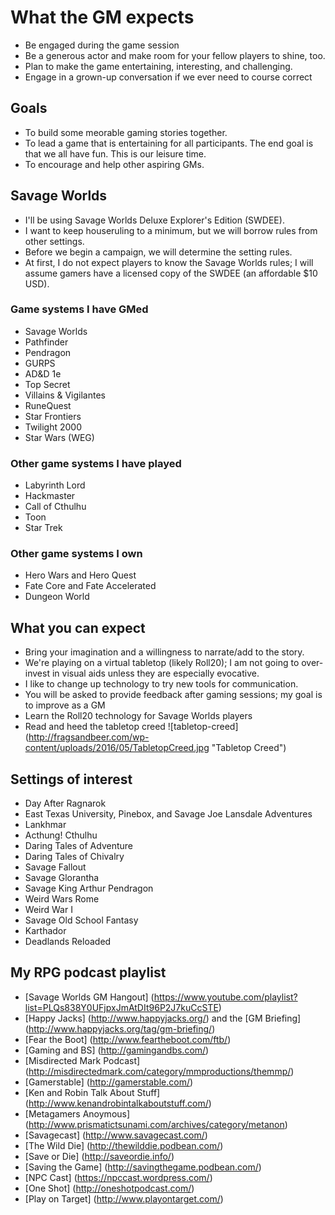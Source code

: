 # What the GM expects* Be engaged during the game session* Be a generous actor and make room for your fellow players to shine, too.* Plan to make the game entertaining, interesting, and challenging.* Engage in a grown-up conversation if we ever need to course correct## Goals* To build some meorable gaming stories together.* To lead a game that is entertaining for all participants. The end goal is that we all have fun. This is our leisure time.* To encourage and help other aspiring GMs.## Savage Worlds* I'll be using Savage Worlds Deluxe Explorer's Edition (SWDEE).* I want to keep  houseruling to a minimum, but we will borrow rules from other settings.* Before we begin a campaign, we will determine the setting rules.* At first, I do not expect players to know the Savage Worlds rules; I will assume gamers have a licensed copy of the SWDEE (an affordable $10 USD).### Game systems I have GMed* Savage Worlds* Pathfinder* Pendragon* GURPS* AD&D 1e* Top Secret* Villains & Vigilantes* RuneQuest* Star Frontiers* Twilight 2000* Star Wars (WEG)### Other game systems I have played* Labyrinth Lord* Hackmaster* Call of Cthulhu* Toon* Star Trek### Other game systems I own* Hero Wars and Hero Quest* Fate Core and Fate Accelerated* Dungeon World## What you can expect* Bring your imagination and a willingness to narrate/add to the story. * We're playing on a virtual tabletop (likely Roll20); I am not going to over-invest in visual aids unless they are especially evocative.* I like to change up technology to try new tools for communication.* You will be asked to provide feedback after gaming sessions; my goal is to improve as a GM* Learn the Roll20 technology for Savage Worlds players * Read and heed the tabletop creed![tabletop-creed](http://fragsandbeer.com/wp-content/uploads/2016/05/TabletopCreed.jpg "Tabletop Creed")## Settings of interest* Day After Ragnarok* East Texas University, Pinebox, and Savage Joe Lansdale Adventures* Lankhmar* Acthung! Cthulhu* Daring Tales of Adventure* Daring Tales of Chivalry* Savage Fallout* Savage Glorantha* Savage King Arthur Pendragon* Weird Wars Rome* Weird War I* Savage Old School Fantasy* Karthador* Deadlands Reloaded## My RPG podcast playlist* [Savage Worlds GM Hangout] (https://www.youtube.com/playlist?list=PLQs838Y0UFjpxJmAtDIt96P2J7kuCcSTE)* [Happy Jacks] (http://www.happyjacks.org/) and the [GM Briefing] (http://www.happyjacks.org/tag/gm-briefing/)* [Fear the Boot] (http://www.feartheboot.com/ftb/)* [Gaming and BS] (http://gamingandbs.com/)* [Misdirected Mark Podcast] (http://misdirectedmark.com/category/mmproductions/themmp/)* [Gamerstable] (http://gamerstable.com/)* [Ken and Robin Talk About Stuff] (http://www.kenandrobintalkaboutstuff.com/)* [Metagamers Anoymous] (http://www.prismatictsunami.com/archives/category/metanon)* [Savagecast] (http://www.savagecast.com/)* [The Wild Die] (http://thewilddie.podbean.com/)* [Save or Die] (http://saveordie.info/)* [Saving the Game] (http://savingthegame.podbean.com/)* [NPC Cast] (https://npccast.wordpress.com/)* [One Shot] (http://oneshotpodcast.com/)* [Play on Target] (http://www.playontarget.com/) 